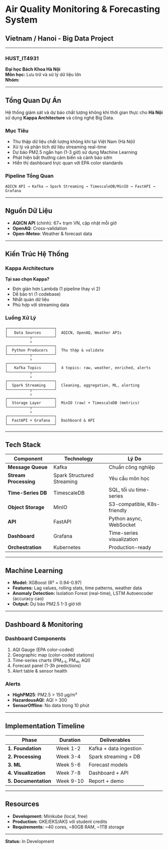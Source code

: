# Air Quality Monitoring & Forecasting System
## Vietnam / Hanoi - Big Data Project

---

### HUST_IT4931
**Đại học Bách Khoa Hà Nội**  
**Môn học:** Lưu trữ và xử lý dữ liệu lớn  
**Nhóm:** 

---

## Tổng Quan Dự Án

Hệ thống giám sát và dự báo chất lượng không khí thời gian thực cho **Hà Nội** sử dụng **Kappa Architecture** và công nghệ Big Data.

### Mục Tiêu
- Thu thập dữ liệu chất lượng không khí tại Việt Nam (Hà Nội)
- Xử lý và phân tích dữ liệu streaming real-time
- Dự báo PM2.5 ngắn hạn (1-3 giờ) sử dụng Machine Learning
- Phát hiện bất thường cảm biến và cảnh báo sớm
- Hiển thị dashboard trực quan với EPA color standards

### Pipeline Tổng Quan
```
AQICN API → Kafka → Spark Streaming → TimescaleDB/MinIO → FastAPI → Grafana
```

---

## Nguồn Dữ Liệu

- **AQICN API** (chính): 67+ trạm VN, cập nhật mỗi giờ 
- **OpenAQ**: Cross-validation 
- **Open-Meteo**: Weather & forecast data 

---

## Kiến Trúc Hệ Thống

### Kappa Architecture

**Tại sao chọn Kappa?**
- Đơn giản hơn Lambda (1 pipeline thay vì 2)
- Dễ bảo trì (1 codebase)
- Nhất quán dữ liệu
- Phù hợp với streaming data

### Luồng Xử Lý

```
┌─────────────────────┐
│   Data Sources      │  AQICN, OpenAQ, Weather APIs
└──────────┬──────────┘
           ↓
┌─────────────────────┐
│  Python Producers   │  Thu thập & validate
└──────────┬──────────┘
           ↓
┌─────────────────────┐
│   Kafka Topics      │  4 topics: raw, weather, enriched, alerts
└──────────┬──────────┘
           ↓
┌─────────────────────┐
│  Spark Streaming    │  Cleaning, aggregation, ML, alerting
└──────────┬──────────┘
           ↓
┌─────────────────────┐
│  Storage Layer      │  MinIO (raw) + TimescaleDB (metrics)
└──────────┬──────────┘
           ↓
┌─────────────────────┐
│  FastAPI + Grafana  │  Dashboard & API
└─────────────────────┘
```

---

## Tech Stack

| Component | Technology | Lý Do |
|-----------|-----------|-------|
| **Message Queue** | Kafka | Chuẩn công nghiệp |
| **Stream Processing** | Spark Structured Streaming | Yêu cầu môn học |
| **Time-Series DB** | TimescaleDB | SQL, tối ưu time-series |
| **Object Storage** | MinIO | S3-compatible, K8s-friendly |
| **API** | FastAPI | Python async, WebSocket |
| **Dashboard** | Grafana | Time-series visualization |
| **Orchestration** | Kubernetes | Production-ready |

---

## Machine Learning

- **Model:** XGBoost (R² = 0.94-0.97)
- **Features:** Lag values, rolling stats, time patterns, weather data
- **Anomaly Detection:** Isolation Forest (real-time), LSTM Autoencoder (accuracy cao)
- **Output:** Dự báo PM2.5 1-3 giờ tới

---

## Dashboard & Monitoring

### Dashboard Components
1. AQI Gauge (EPA color-coded)
2. Geographic map (color-coded stations)
3. Time-series charts (PM₂.₅, PM₁₀, AQI)
4. Forecast panel (1-3h predictions)
5. Alert table & sensor health

### Alerts
- **HighPM25**: PM2.5 > 150 µg/m³
- **HazardousAQI**: AQI > 300
- **SensorOffline**: No data trong 10 phút

---

## Implementation Timeline

| Phase | Duration | Deliverables |
|-------|----------|--------------|
| **1. Foundation** | Week 1-2 | Kafka + data ingestion |
| **2. Processing** | Week 3-4 | Spark streaming + DB |
| **3. ML** | Week 5-6 | Forecast models |
| **4. Visualization** | Week 7-8 | Dashboard + API |
| **5. Documentation** | Week 9-10 | Report + demo |

---

## Resources

- **Development:** Minikube (local, free)
- **Production:** GKE/EKS/AKS với student credits
- **Requirements:** ~40 cores, ~80GB RAM, ~1TB storage

---

**Status:** In Development